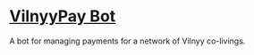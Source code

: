 # [VilnyyPay Bot](https://t.me/vilnyypay_bot?start=readme)

A bot for managing payments for a network of Vilnyy co-livings.